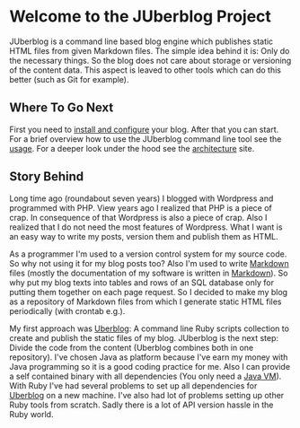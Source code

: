 # Welcome to the JUberblog Project

JUberblog is a command line based  blog engine which publishes static HTML files
from given Markdown files.  The simple idea behind it is:  Only do the necessary
things. So  the blog does  not care about storage  or versioning of  the content
data. This  aspect is leaved to  other tools which  can do this better  (such as
Git for example).

## Where To Go Next

First you  need to [install  and configure](installation.html) your  blog. After
that you can start.  For a brief overview how to use  the JUberblog command line
tool  see the  [usage](usage.html). For  a deeper  look under  the hood  see the
[architecture](architecture.html) site.

## Story Behind

Long time ago  (roundabout seven years) I blogged with  Wordpress and programmed
with PHP. View years ago I realized that  PHP is a piece of crap. In consequence
of that Wordpress  is also a piece of  crap. Also I realized that I  do not need
the most features  of Wordpress. What I want  is an easy way to  write my posts,
version them and publish them as HTML.

As a programmer I'm used to a version  control system for my source code. So why
not using it for my blog posts  too? Also I'm used to write [Markdown][markdown]
files   (mostly   the    documentation   of   my   software    is   written   in
[Markdown][markdown]). So why put  my blog texts into tables and  rows of an SQL
database only for  putting them together on  each page request. So  I decided to
make my  blog as  a repository of  Markdown files from  which I  generate static
HTML files periodically (with crontab e.g.).

My  first  approach  was  [Uberblog][uberblog]:  A  command  line  Ruby  scripts
collection to create and  publish the static files of my  blog. JUberblog is the
next  step: Divide  the code  from the  content (Uberblog  combines both  in one
repository). I've chosen  Java as platform because I've earn  my money with Java
programming so it  is a good coding practice  for me. Also I can  provide a self
contained binary  with all dependencies (You  only need a [Java  VM][jvm]). With
Ruby   I've   had   several   problems   to  set   up   all   dependencies   for
[Uberblog][uberblog] on a new machine. I've  also had lot of problems setting up
other Ruby  tools from scratch. Sadly  there is a  lot of API version  hassle in
the Ruby world.

[uberblog]: https://github.com/Weltraumschaf/uberblog
[markdown]: https://daringfireball.net/projects/markdown/
[jvm]:      http://www.oracle.com/technetwork/java/javase/downloads/jdk7-downloads-1880260.html